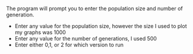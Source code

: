 The program will prompt you to enter the population size and number of generation.

* Enter any value for the population size, however the size I used to plot my graphs was 1000 </br>
* Enter any value for the number of generations, I used 500 </br>
* Enter either 0,1, or 2 for which version to run
